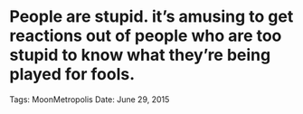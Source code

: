 # People are stupid. it’s amusing to get reactions out of people who are too stupid to know what they’re being played for fools.

Tags: MoonMetropolis
Date: June 29, 2015